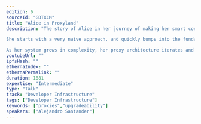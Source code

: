 ```yaml
---
edition: 6
sourceId: "GDTXCM"
title: "Alice in Proxyland"
description: "The story of Alice in her journey of making her smart contract upgradeable.

She starts with a very naive approach, and quickly bumps into the fundamental problems of proxies: using CALL vs DELEGATECALL, the execution context, storage collisions, the importance of tooling, etc.

As her system grows in complexity, her proxy architecture iterates and becomes more and more sophisticated, finally arriving to a very powerful, elegant and easy to use architecture: The Router Proxy."
youtubeUrl: ""
ipfsHash: ""
ethernaIndex: ""
ethernaPermalink: ""
duration: 1881
expertise: "Intermediate"
type: "Talk"
track: "Developer Infrastructure"
tags: ["Developer Infrastructure"]
keywords: ["proxies","upgradeability"]
speakers: ["Alejandro Santander"]
---
```

